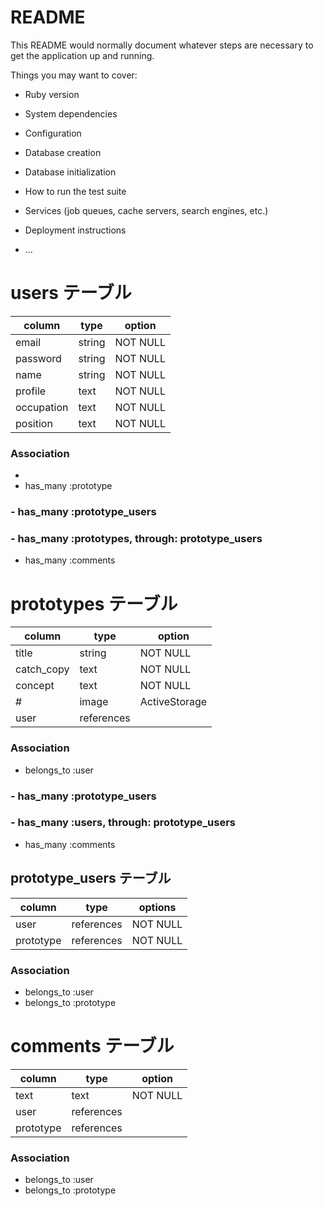 # README

This README would normally document whatever steps are necessary to get the
application up and running.

Things you may want to cover:

* Ruby version

* System dependencies

* Configuration

* Database creation

* Database initialization

* How to run the test suite

* Services (job queues, cache servers, search engines, etc.)

* Deployment instructions

* ...

# users テーブル

| column | type | option |
|----------|------|--------|
| email    |string|NOT NULL|
|password  |string|NOT NULL|
|name      |string|NOT NULL|
|profile   |text  |NOT NULL|
|occupation|text  |NOT NULL|
|position  | text |NOT NULL|

### Association
- 
- has_many :prototype
### - has_many :prototype_users
### - has_many :prototypes, through: prototype_users
- has_many :comments

# prototypes テーブル

| column   | type | option |
|----------|------|--------|
| title    |string|NOT NULL|
|catch_copy|text  |NOT NULL|
|concept   |text  |NOT NULL|
# | image  |ActiveStorage|
|user      |references|

### Association
- belongs_to :user
### - has_many :prototype_users
### - has_many :users, through: prototype_users
- has_many :comments


## prototype_users テーブル

| column  | type     | options   |
|---------|----------|-----------|
| user    |references|NOT NULL   |
|prototype|references|NOT NULL   |

### Association

- belongs_to :user
- belongs_to :prototype

# comments テーブル

| column  | type | option |
|---------|------|--------|
|  text   |text  |NOT NULL|
|  user   |references|
|prototype|references|

### Association

- belongs_to :user
- belongs_to :prototype


